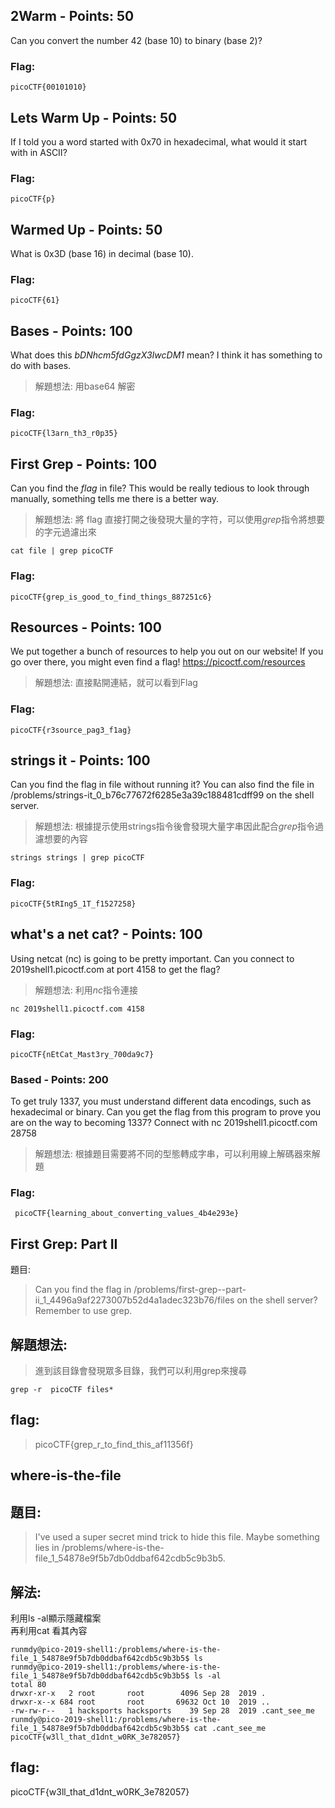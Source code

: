 ## 2Warm - Points: 50

Can you convert the number 42 (base 10) to binary (base 2)?

### Flag:

```
picoCTF{00101010}
 ```

## Lets Warm Up - Points: 50

If I told you a word started with 0x70 in hexadecimal, what would it start with in ASCII?

### Flag:

```
picoCTF{p}
```
## Warmed Up - Points: 50

What is 0x3D (base 16) in decimal (base 10).

### Flag: 

```
picoCTF{61}
```
## Bases - Points: 100

What does this *bDNhcm5fdGgzX3IwcDM1* mean? I think it has something to do with bases.

> 解題想法: 用base64 解密 

### Flag:

```
picoCTF{l3arn_th3_r0p35}
```

## First Grep - Points: 100

Can you find the *flag* in file? This would be really tedious to look through manually, something tells me there is a better way.

> 解題想法: 將 flag 直接打開之後發現大量的字符，可以使用*grep*指令將想要的字元過濾出來

```
cat file | grep picoCTF
```
### Flag:

```
picoCTF{grep_is_good_to_find_things_887251c6}
```

## Resources - Points: 100

We put together a bunch of resources to help you out on our website! If you go over there, you might even find a flag! https://picoctf.com/resources

> 解題想法: 直接點開連結，就可以看到Flag

### Flag:

```
picoCTF{r3source_pag3_f1ag}
```

## strings it - Points: 100

Can you find the flag in file without running it? You can also find the file in /problems/strings-it_0_b76c77672f6285e3a39c188481cdff99 on the shell server.

> 解題想法: 根據提示使用strings指令後會發現大量字串因此配合*grep*指令過濾想要的內容

```
strings strings | grep picoCTF
```

### Flag:

```
picoCTF{5tRIng5_1T_f1527258}
```

## what's a net cat? - Points: 100

Using netcat (nc) is going to be pretty important. Can you connect to 2019shell1.picoctf.com at port 4158 to get the flag?

> 解題想法: 利用*nc*指令連接

```
nc 2019shell1.picoctf.com 4158
```
### Flag:

```
picoCTF{nEtCat_Mast3ry_700da9c7}
```

### Based - Points: 200

To get truly 1337, you must understand different data encodings, such as hexadecimal or binary. Can you get the flag from this program to prove you are on the way to becoming 1337? Connect with nc 2019shell1.picoctf.com 28758

> 解題想法: 根據題目需要將不同的型態轉成字串，可以利用線上解碼器來解題

### Flag:

```
 picoCTF{learning_about_converting_values_4b4e293e}
```

## First Grep: Part II

題目:
> Can you find the flag in /problems/first-grep--part-ii_1_4496a9af2273007b52d4a1adec323b76/files on the shell server? Remember to use grep.

## 解題想法:
> 進到該目錄會發現眾多目錄，我們可以利用grep來搜尋

```
grep -r  picoCTF files*
```
## flag:
>picoCTF{grep_r_to_find_this_af11356f}

## where-is-the-file

## 題目:
> I've used a super secret mind trick to hide this file. Maybe something lies in /problems/where-is-the-file_1_54878e9f5b7db0ddbaf642cdb5c9b3b5.

## 解法:
利用ls -al顯示隱藏檔案  
再利用cat 看其內容
```console
runmdy@pico-2019-shell1:/problems/where-is-the-file_1_54878e9f5b7db0ddbaf642cdb5c9b3b5$ ls
runmdy@pico-2019-shell1:/problems/where-is-the-file_1_54878e9f5b7db0ddbaf642cdb5c9b3b5$ ls -al
total 80
drwxr-xr-x   2 root       root        4096 Sep 28  2019 .
drwxr-x--x 684 root       root       69632 Oct 10  2019 ..
-rw-rw-r--   1 hacksports hacksports    39 Sep 28  2019 .cant_see_me
runmdy@pico-2019-shell1:/problems/where-is-the-file_1_54878e9f5b7db0ddbaf642cdb5c9b3b5$ cat .cant_see_me 
picoCTF{w3ll_that_d1dnt_w0RK_3e782057}
```
## flag:
picoCTF{w3ll_that_d1dnt_w0RK_3e782057}

